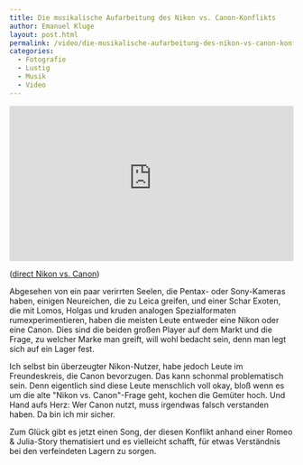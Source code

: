 ```yaml
---
title: Die musikalische Aufarbeitung des Nikon vs. Canon-Konflikts
author: Emanuel Kluge
layout: post.html
permalink: /video/die-musikalische-aufarbeitung-des-nikon-vs-canon-konflikts/
categories:
  - Fotografie
  - Lustig
  - Musik
  - Video
---
```


<div style="position: relative; max-width: 640px; padding-top: 54.545454%; margin: 1em 0; overflow: hidden">
  <iframe width="640" height="360" src="https://www.youtube-nocookie.com/embed/H_H8TOKcfjg?rel=0" frameborder="0" allowfullscreen style="position: absolute; top: 0; right: 0; bottom: 0; left: 0; width: 100%; height: 100%"></iframe>
</div>

([direct Nikon vs. Canon][youtube])

Abgesehen von ein paar verirrten Seelen, die Pentax- oder Sony-Kameras haben, einigen Neureichen, die zu Leica greifen, und einer Schar Exoten, die mit Lomos, Holgas und kruden analogen Spezialformaten rumexperimentieren, haben die meisten Leute entweder eine Nikon oder eine Canon. Dies sind die beiden großen Player auf dem Markt und die Frage, zu welcher Marke man greift, will wohl bedacht sein, denn man legt sich auf ein Lager fest.

Ich selbst bin überzeugter Nikon-Nutzer, habe jedoch Leute im Freundeskreis, die Canon bevorzugen. Das kann schonmal problematisch sein. Denn eigentlich sind diese Leute menschlich voll okay, bloß wenn es um die alte "Nikon vs. Canon"-Frage geht, kochen die Gemüter hoch. Und Hand aufs Herz: Wer Canon nutzt, muss irgendwas falsch verstanden haben. Da bin ich mir sicher.

Zum Glück gibt es jetzt einen Song, der diesen Konflikt anhand einer Romeo & Julia-Story thematisiert und es vielleicht schafft, für etwas Verständnis bei den verfeindeten Lagern zu sorgen.

[youtube]: http://www.youtube.com/watch?v=H_H8TOKcfjg
